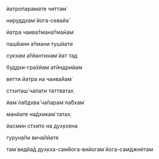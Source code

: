 йатропарамате читтам̇

нируддхам̇ йога-севайа̄

йатра чаива̄тмана̄тма̄нам̇

паш́йанн а̄тмани тушйати

сукхам а̄тйантикам̇ йат тад

буддхи-гра̄хйам атӣндрийам

ветти йатра на чаива̄йам̇

стхиташ́ чалати таттватах̣

йам̇ лабдхва̄ ча̄парам̇ ла̄бхам̇

манйате на̄дхикам̇ татах̣

йасмин стхито на дух̣кхена

гурун̣а̄пи вича̄лйате

там̇ видйа̄д дух̣кха-сам̇йога-вийогам̇ йога-сам̇джн̃итам